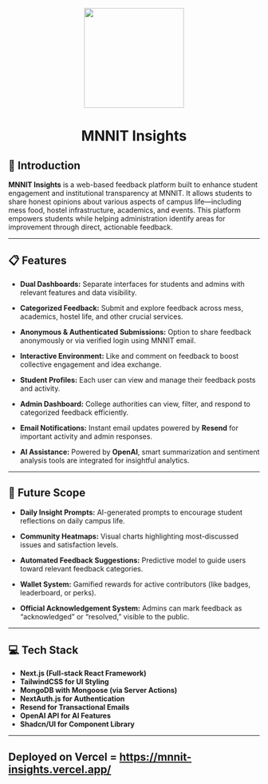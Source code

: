 <p align="center">
  <img src="https://www.mnnit.ac.in/institutelogo/MNNIT%20Logo%20New.jpg" height="200px" />
</p>

<h1 align="center">MNNIT Insights</h1>

## 🚀 Introduction

**MNNIT Insights** is a web-based feedback platform built to enhance student engagement and institutional transparency at MNNIT. It allows students to share honest opinions about various aspects of campus life—including mess food, hostel infrastructure, academics, and events. This platform empowers students while helping administration identify areas for improvement through direct, actionable feedback.

---

## 📋 Features

- **Dual Dashboards:** Separate interfaces for students and admins with relevant features and data visibility.

- **Categorized Feedback:** Submit and explore feedback across mess, academics, hostel life, and other crucial services.

- **Anonymous & Authenticated Submissions:** Option to share feedback anonymously or via verified login using MNNIT email.

- **Interactive Environment:** Like and comment on feedback to boost collective engagement and idea exchange.

- **Student Profiles:** Each user can view and manage their feedback posts and activity.

- **Admin Dashboard:** College authorities can view, filter, and respond to categorized feedback efficiently.

- **Email Notifications:** Instant email updates powered by **Resend** for important activity and admin responses.

- **AI Assistance:** Powered by **OpenAI**, smart summarization and sentiment analysis tools are integrated for insightful analytics.

---

## 🔮 Future Scope

- **Daily Insight Prompts:** AI-generated prompts to encourage student reflections on daily campus life.

- **Community Heatmaps:** Visual charts highlighting most-discussed issues and satisfaction levels.

- **Automated Feedback Suggestions:** Predictive model to guide users toward relevant feedback categories.

- **Wallet System:** Gamified rewards for active contributors (like badges, leaderboard, or perks).

- **Official Acknowledgement System:** Admins can mark feedback as “acknowledged” or “resolved,” visible to the public.

---

## 💻 Tech Stack

- **Next.js (Full-stack React Framework)**
- **TailwindCSS for UI Styling**
- **MongoDB with Mongoose (via Server Actions)**
- **NextAuth.js for Authentication**
- **Resend for Transactional Emails**
- **OpenAI API for AI Features**
- **Shadcn/UI for Component Library**

---


## Deployed on Vercel = https://mnnit-insights.vercel.app/

